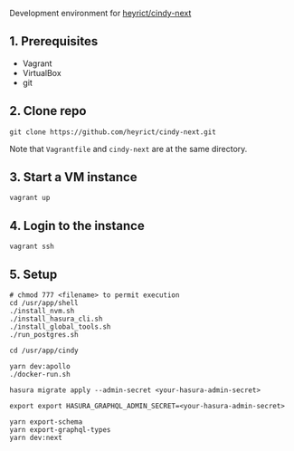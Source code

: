 Development environment for [heyrict/cindy-next](https://github.com/heyrict/cindy-next)
## 1. Prerequisites
- Vagrant
- VirtualBox
- git

## 2. Clone repo
```shell
git clone https://github.com/heyrict/cindy-next.git
```
Note that `Vagrantfile` and `cindy-next` are at the same directory.

## 3. Start a VM instance
```shell
vagrant up
```

## 4. Login to the instance
```shell
vagrant ssh
```

## 5. Setup
```shell
# chmod 777 <filename> to permit execution
cd /usr/app/shell
./install_nvm.sh
./install_hasura_cli.sh
./install_global_tools.sh
./run_postgres.sh

cd /usr/app/cindy

yarn dev:apollo
./docker-run.sh

hasura migrate apply --admin-secret <your-hasura-admin-secret>

export export HASURA_GRAPHQL_ADMIN_SECRET=<your-hasura-admin-secret>

yarn export-schema
yarn export-graphql-types
yarn dev:next
```
